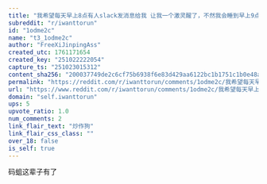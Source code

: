 ```yaml
---
title: "我希望每天早上8点有人slack发消息给我 让我一个激灵醒了，不然我会睡到早上9点"
subreddit: "r/iwanttorun"
id: "1odme2c"
name: "t3_1odme2c"
author: "FreeXiJinpingAss"
created_utc: 1761171654
created_key: "251022222054"
capture_ts: "251023015312"
content_sha256: "200037749de2c6cf75b6938f6e83d429aa6122bc1b1751c1b0e48a726c663c81"
permalink: "https://reddit.com/r/iwanttorun/comments/1odme2c/我希望每天早上8点有人slack发消息给我_让我一个激灵醒了不然我会睡到早上9点/"
url: "https://www.reddit.com/r/iwanttorun/comments/1odme2c/我希望每天早上8点有人slack发消息给我_让我一个激灵醒了不然我会睡到早上9点/"
domain: "self.iwanttorun"
ups: 5
upvote_ratio: 1.0
num_comments: 2
link_flair_text: "炒作狗"
link_flair_css_class: ""
over_18: false
is_self: true
---
```


码蛆这辈子有了
